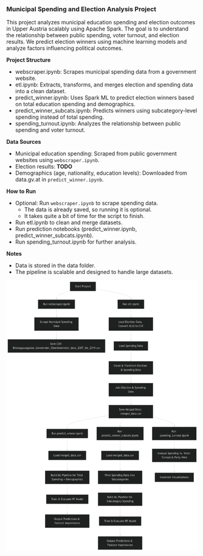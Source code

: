 ### Municipal Spending and Election Analysis Project

This project analyzes municipal education spending and election outcomes in Upper Austria scalably using Apache Spark. The goal is to understand the relationship between public spending, voter turnout, and election results. We predict election winners using machine learning models and analyze factors influencing political outcomes.

**Project Structure**
- webscraper.ipynb: Scrapes municipal spending data from a government website.
- etl.ipynb: Extracts, transforms, and merges election and spending data into a clean dataset.
- predict_winner.ipynb: Uses Spark ML to predict election winners based on total education spending and demographics.
- predict_winner_subcats.ipynb: Predicts winners using subcategory-level spending instead of total spending.
- spending_turnout.ipynb: Analyzes the relationship between public spending and voter turnout.

**Data Sources**
- Municipal education spending: Scraped from public government websites using `webscraper.ipynb`.
- Election results: **TODO**
- Demographics (age, nationality, education levels): Downloaded from data.gv.at in `predict_winner.ipynb`.

**How to Run**
- Optional: Run `webscraper.ipynb` to scrape spending data.
    - The data is already saved, so running it is optional.
    - It takes quite a bit of time for the script to finish.
- Run etl.ipynb to clean and merge datasets.
- Run prediction notebooks (predict_winner.ipynb, predict_winner_subcats.ipynb).
- Run spending_turnout.ipynb for further analysis.

**Notes**
- Data is stored in the data folder.
- The pipeline is scalable and designed to handle large datasets.

![Project Flowchart](flowchart_mermaid.png)